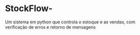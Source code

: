 # StockFlow-
Um sistema em python que controla o estoque e as vendas, com verificação de erros e retorno de mensagens

